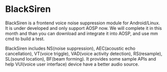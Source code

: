 # BlackSiren

BlackSiren is a frontend voice noise suppression module for Android/Linux. It is under developed and only support AOSP now. We will complete it in this month and than you can download and integrate it into AOSP, and use mm cmd to build a test.

BlackSiren includes NS(noise suppression), AEC(acoustic echo cancellation), VT(voice triggle), VAD(voice activity detection), RS(resample), SL(sound location), BF(beam forming). It provides some sample APIs and help VUI(voice user interface) device have a better audio source.